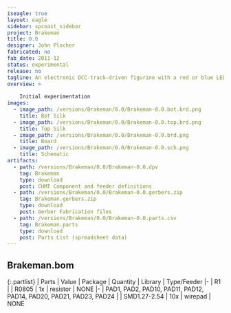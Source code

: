 ```yaml
---
iseagle: true
layout: eagle
sidebar: spcoast_sidebar
project: Brakeman
title: 0.0
designer: John Plocher
fabricated: no
fab_date: 2011-12
status: experimental
release: no
tagline: An electronic DCC-track-driven figurine with a red or blue LED
overview: >
    
    Initial experimentation
images:
  - image_path: /versions/Brakeman/0.0/Brakeman-0.0.bot.brd.png
    title: Bot Silk
  - image_path: /versions/Brakeman/0.0/Brakeman-0.0.top.brd.png
    title: Top Silk
  - image_path: /versions/Brakeman/0.0/Brakeman-0.0.brd.png
    title: Board
  - image_path: /versions/Brakeman/0.0/Brakeman-0.0.sch.png
    title: Schematic
artifacts:
  - path: /versions/Brakeman/0.0/Brakeman-0.0.dpv
    tag: Brakeman
    type: download
    post: CHMT Component and feeder definitions
  - path: /versions/Brakeman/0.0/Brakeman-0.0.gerbers.zip
    tag: Brakeman.gerbers.zip
    type: download
    post: Gerber Fabrication files
  - path: /versions/Brakeman/0.0/Brakeman-0.0.parts.csv
    tag: Brakeman.parts
    type: download
    post: Parts List (spreadsheet data)
---
```


## Brakeman.bom

{:.partlist}
| Parts | Value | Package | Quantity | Library | Type/Feeder
|-
| R1 |  | R0805 | 1x | resistor | NONE
|-
| PAD1, PAD2, PAD10, PAD11, PAD12, PAD14, PAD20, PAD21, PAD23, PAD24 |  | SMD1.27-2.54 | 10x | wirepad | NONE
